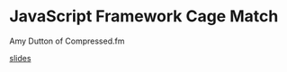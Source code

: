 # JavaScript Framework Cage Match

Amy Dutton of Compressed.fm

[slides](https://selfteachme.kit.com/c3697c8f05)

